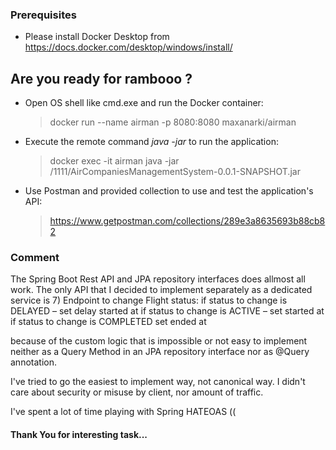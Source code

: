 ### Prerequisites
* Please install Docker Desktop from https://docs.docker.com/desktop/windows/install/

## Are you ready for rambooo ?

* Open OS shell like cmd.exe and run the Docker container:
    > docker run --name airman -p 8080:8080 maxanarki/airman
* Execute the remote command *java -jar* to run the application:
    > docker exec -it airman java -jar /1111/AirCompaniesManagementSystem-0.0.1-SNAPSHOT.jar
* Use Postman and provided collection to use and test the application's API:  
    > https://www.getpostman.com/collections/289e3a8635693b88cb82

### Comment

The Spring Boot Rest API and JPA repository interfaces does allmost all work. The only API that I decided to implement separately as a dedicated service is 
7) Endpoint to change Flight status:
   if status to change is DELAYED – set delay started at
   if status to change is ACTIVE – set started at
   if status to change is COMPLETED set ended at

because of the custom logic that is impossible or not easy to implement neither as a Query Method in an JPA repository interface nor as @Query annotation.

I've tried to go the easiest to implement way, not canonical way. I didn't care about security or misuse by client, nor amount of traffic.  

I've spent a lot of time playing with Spring HATEOAS ((

#### Thank You for interesting task...